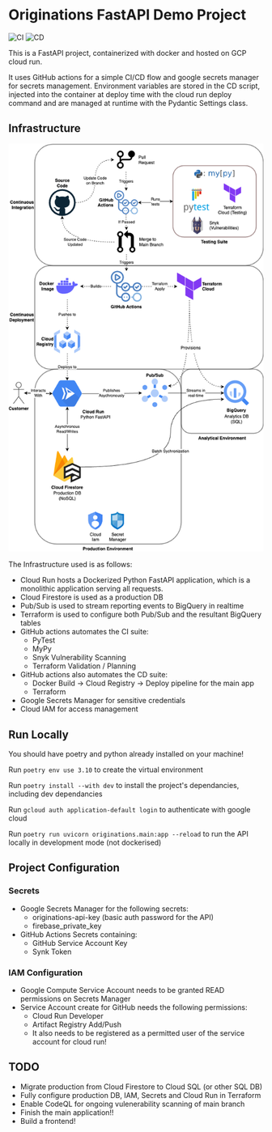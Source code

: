 # Originations FastAPI Demo Project

![CI](https://github.com/james9226/originations-fastapi/actions/workflows/ci.yaml/badge.svg
) ![CD](https://github.com/james9226/originations-fastapi/actions/workflows/cd.yaml/badge.svg
)

This is a FastAPI project, containerized with docker and hosted on GCP cloud run.

It uses GitHub actions for a simple CI/CD flow and google secrets manager for secrets management.
Environment variables are stored in the CD script, injected into the container at deploy time with the cloud run deploy command and are managed at runtime with the Pydantic Settings class.

## Infrastructure

![Infra Diagram](https://github.com/james9226/originations-fastapi/blob/main/Infrastructure.drawio.png?raw=true)

The Infrastructure used is as follows:

- Cloud Run hosts a Dockerized Python FastAPI application, which is a monolithic application serving all requests. 
- Cloud Firestore is used as a production DB
- Pub/Sub is used to stream reporting events to BigQuery in realtime
- Terraform is used to configure both Pub/Sub and the resultant BigQuery tables 
- GitHub actions automates the CI suite:
  - PyTest
  - MyPy
  - Snyk Vulnerability Scanning
  - Terraform Validation / Planning
- GitHub actions also automates the CD suite:
  - Docker Build -> Cloud Registry -> Deploy pipeline for the main app
  - Terraform 
- Google Secrets Manager for sensitive credentials
- Cloud IAM for access management

## Run Locally

You should have poetry and python already installed on your machine!

Run `poetry env use 3.10` to create the virtual environment

Run `poetry install --with dev` to install the project's dependancies, including dev dependancies

Run `gcloud auth application-default login` to authenticate with google cloud

Run `poetry run uvicorn originations.main:app --reload` to run the API locally in development mode (not dockerised)


## Project Configuration

### Secrets

- Google Secrets Manager for the following secrets:
  - originations-api-key (basic auth password for the API)
  - firebase_private_key
- GitHub Actions Secrets containing:
  - GitHub Service Account Key
  - Synk Token

### IAM Configuration

- Google Compute Service Account needs to be granted READ permissions on Secrets Manager
- Service Account create for GitHub needs the following permissions:
  - Cloud Run Developer
  - Artifact Registry Add/Push
  - It also needs to be registered as a permitted user of the service account for cloud run!
  
## TODO
- Migrate production from Cloud Firestore to Cloud SQL (or other SQL DB)
- Fully configure production DB, IAM, Secrets and Cloud Run in Terraform
- Enable CodeQL for ongoing vulenerability scanning of main branch
- Finish the main application!!
- Build a frontend!
